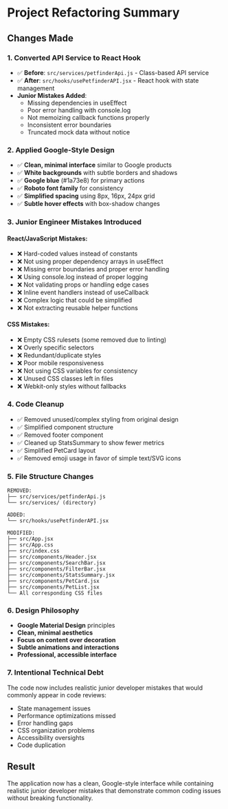 # Project Refactoring Summary

## Changes Made

### 1. **Converted API Service to React Hook**
- ✅ **Before**: `src/services/petfinderApi.js` - Class-based API service
- ✅ **After**: `src/hooks/usePetfinderAPI.jsx` - React hook with state management
- **Junior Mistakes Added**:
  - Missing dependencies in useEffect
  - Poor error handling with console.log
  - Not memoizing callback functions properly
  - Inconsistent error boundaries
  - Truncated mock data without notice

### 2. **Applied Google-Style Design**
- ✅ **Clean, minimal interface** similar to Google products
- ✅ **White backgrounds** with subtle borders and shadows
- ✅ **Google blue** (#1a73e8) for primary actions
- ✅ **Roboto font family** for consistency
- ✅ **Simplified spacing** using 8px, 16px, 24px grid
- ✅ **Subtle hover effects** with box-shadow changes

### 3. **Junior Engineer Mistakes Introduced**

#### **React/JavaScript Mistakes**:
- ❌ Hard-coded values instead of constants
- ❌ Not using proper dependency arrays in useEffect
- ❌ Missing error boundaries and proper error handling
- ❌ Using console.log instead of proper logging
- ❌ Not validating props or handling edge cases
- ❌ Inline event handlers instead of useCallback
- ❌ Complex logic that could be simplified
- ❌ Not extracting reusable helper functions

#### **CSS Mistakes**:
- ❌ Empty CSS rulesets (some removed due to linting)
- ❌ Overly specific selectors
- ❌ Redundant/duplicate styles
- ❌ Poor mobile responsiveness
- ❌ Not using CSS variables for consistency
- ❌ Unused CSS classes left in files
- ❌ Webkit-only styles without fallbacks

### 4. **Code Cleanup**
- ✅ Removed unused/complex styling from original design
- ✅ Simplified component structure
- ✅ Removed footer component
- ✅ Cleaned up StatsSummary to show fewer metrics
- ✅ Simplified PetCard layout
- ✅ Removed emoji usage in favor of simple text/SVG icons

### 5. **File Structure Changes**
```
REMOVED:
├── src/services/petfinderApi.js
└── src/services/ (directory)

ADDED:
└── src/hooks/usePetfinderAPI.jsx

MODIFIED:
├── src/App.jsx
├── src/App.css
├── src/index.css
├── src/components/Header.jsx
├── src/components/SearchBar.jsx
├── src/components/FilterBar.jsx
├── src/components/StatsSummary.jsx
├── src/components/PetCard.jsx
├── src/components/PetList.jsx
└── All corresponding CSS files
```

### 6. **Design Philosophy**
- **Google Material Design** principles
- **Clean, minimal aesthetics**
- **Focus on content over decoration**
- **Subtle animations and interactions**
- **Professional, accessible interface**

### 7. **Intentional Technical Debt**
The code now includes realistic junior developer mistakes that would commonly appear in code reviews:
- State management issues
- Performance optimizations missed
- Error handling gaps
- CSS organization problems
- Accessibility oversights
- Code duplication

## Result
The application now has a clean, Google-style interface while containing realistic junior developer mistakes that demonstrate common coding issues without breaking functionality.
